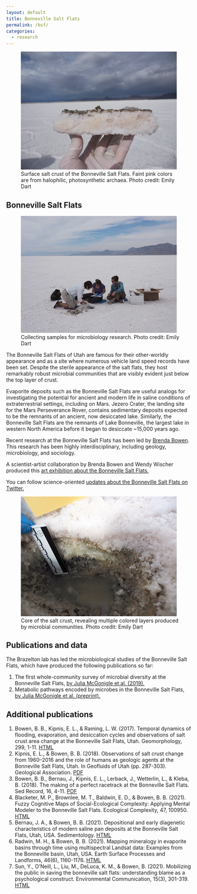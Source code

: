 ```yaml
---
layout: default
title: Bonneville Salt Flats
permalink: /bsf/
categories:
  - research
---
```


<figure class="figure">
  <img src="/images/BSF_sample_800.png" class="figure-img img-fluid rounded" alt="BSF">
  <figcaption class="figure-caption">Surface salt crust of the Bonneville Salt Flats. Faint pink colors are from halophilic, photosynthetic archaea. Photo credit: Emily Dart</figcaption>
</figure>

## Bonneville Salt Flats

<div class="float-lg-right">
<figure class="figure">
  <img src="/images/BSF_sampling_441.png" class="figure-img img-fluid rounded" alt="BSF">
  <figcaption class="figure-caption" style="width: 440px">Collecting samples for microbiology research. Photo credit: Emily Dart</figcaption>
</figure>
</div>

The Bonneville Salt Flats of Utah are famous for their other-worldly appearance and as a site where numerous vehicle land speed records have been set.
Despite the sterile appearance of the salt flats, they host remarkably robust microbial communities that are visibly evident just below the top layer of crust.

Evaporite deposits such as the Bonneville Salt Flats are useful analogs for investigating the potential for ancient and modern life in saline conditions of extraterrestrial settings, including on Mars.
Jezero Crater, the landing site for the Mars Perseverance Rover, contains sedimentary deposits expected to be the remnants of an ancient, now desiccated lake.
Similarly, the Bonneville Salt Flats are the remnants of Lake Bonneville, the largest lake in western North America before it began to desiccate ~15,000 years ago.

Recent research at the Bonneville Salt Flats has been led by [Brenda Bowen](https://environment.utah.edu/brenda-bowen/).
This research has been highly interdisciplinary, including geology, microbiology, and sociology.

A scientist-artist collaboration by Brenda Bowen and Wendy Wischer produced this [art exhibition about the Bonneville Salt Flats.](https://www.granaryarts.org/wendy-wischer-brenda-bowen-evaporated-explorations-in-art-science-and-salt)

You can follow science-oriented [updates about the Bonneville Salt Flats on Twitter.](https://twitter.com/bsfscience)

<div class="float-lg-right">
<figure class="figure">
  <img src="/images/BSF_core_441.png" class="figure-img img-fluid rounded" alt="BSF">
  <figcaption class="figure-caption" style="width: 440px">Core of the salt crust, revealing multiple colored layers produced by microbial communities. Photo credit: Emily Dart</figcaption>
</figure>
</div>

## Publications and data
The Brazelton lab has led the microbiological studies of the Bonneville Salt Flats, which have produced the following publications so far:
1. The first whole-community survey of microbial diversity at the Bonneville Salt Flats, [by Julia McGonigle et al. (2019).](/papers/McGonigle-mSphere/)
2. Metabolic pathways encoded by microbes in the Bonneville Salt Flats, [by Julia McGonigle et al. (preprint).](https://www.biorxiv.org/content/10.1101/2021.10.18.464844v1.full)


## Additional publications
1. Bowen, B. B., Kipnis, E. L., & Raming, L. W. (2017). Temporal dynamics of flooding, evaporation, and desiccation cycles and observations of salt crust area change at the Bonneville Salt Flats, Utah. Geomorphology, 299, 1-11. [HTML](https://www.sciencedirect.com/science/article/abs/pii/S0169555X17304129)
2. Kipnis, E. L., & Bowen, B. B. (2018). Observations of salt crust change from 1960–2016 and the role of humans as geologic agents at the Bonneville Salt Flats, Utah. In Geofluids of Utah (pp. 287-303). Geological Association. [PDF](https://www.hemmings.com/blog/wp-content/uploads/2018/11/12-Kipnis_reduced.pdf)
3. Bowen, B. B., Bernau, J., Kipnis, E. L., Lerback, J., Wetterlin, L., & Kleba, B. (2018). The making of a perfect racetrack at the Bonneville Salt Flats. Sed Record, 16, 4-11. [PDF](https://www.sepm.org/files/Article-v16-2.a161485ql04y0zh3.pdf)
4. Blacketer, M. P., Brownlee, M. T., Baldwin, E. D., & Bowen, B. B. (2021). Fuzzy Cognitive Maps of Social-Ecological Complexity: Applying Mental Modeler to the Bonneville Salt Flats. Ecological Complexity, 47, 100950. [HTML](https://www.sciencedirect.com/science/article/pii/S1476945X2100043X)
5. Bernau, J. A., & Bowen, B. B. (2021). Depositional and early diagenetic characteristics of modern saline pan deposits at the Bonneville Salt Flats, Utah, USA. Sedimentology. [HTML](https://onlinelibrary.wiley.com/doi/abs/10.1111/sed.12861)
6. Radwin, M. H., & Bowen, B. B. (2021). Mapping mineralogy in evaporite basins through time using multispectral Landsat data: Examples from the Bonneville basin, Utah, USA. Earth Surface Processes and Landforms, 46(6), 1160-1176. [HTML](https://onlinelibrary.wiley.com/doi/abs/10.1002/esp.5089)
7. Sun, Y., O’Neill, L., Liu, M., DeLuca, K. M., & Bowen, B. (2021). Mobilizing the public in saving the bonneville salt flats: understanding blame as a psychological construct. Environmental Communication, 15(3), 301-319. [HTML](https://www.tandfonline.com/doi/abs/10.1080/17524032.2020.1822900)
